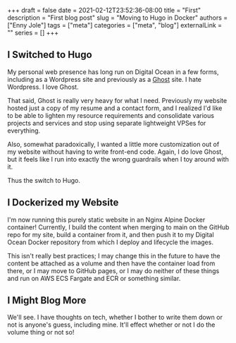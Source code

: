 +++
draft = false
date = 2021-02-12T23:52:36-08:00
title = "First"
description = "First blog post"
slug = "Moving to Hugo in Docker"
authors = ["Enny Jole"]
tags = ["meta"]
categories = ["meta", "blog"]
externalLink = ""
series = []
+++
## I Switched to Hugo

My personal web presence has long run on Digital Ocean in a few forms, including as a Wordpress site and previously as a [Ghost](https://ghost.org) site. I hate Wordpress. I love Ghost.

That said, Ghost is really very heavy for what I need. Previously my website hosted just a copy of my resume and a contact form, and I realized I'd like to be able to lighten my resource requirements and consolidate various projects and services and stop using separate lightweight VPSes for everything.

Also, somewhat paradoxically, I wanted a little more customization out of my website without having to write front-end code. Again, I do love Ghost, but it feels like I run into exactly the wrong guardrails when I toy around with it.

Thus the switch to Hugo.

## I Dockerized my Website

I'm now running this purely static website in an Nginx Alpine Docker container! Currently, I build the content when merging to main on the GitHub repo for my site, build a container from it, and then push it to my Digital Ocean Docker repository from which I deploy and lifecycle the images.

This isn't really best practices; I may change this in the future to have the content be attached as a volume and then have the container load from there, or I may move to GitHub pages, or I may do neither of these things and run on AWS ECS Fargate and ECR or something similar.

## I Might Blog More

We'll see. I have thoughts on tech, whether I bother to write them down or not is anyone's guess, including mine. It'll effect whether or not I do the volume thing or not so!
